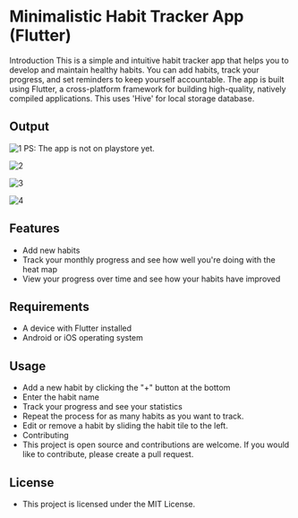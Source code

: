 # Minimalistic Habit Tracker App (Flutter)
Introduction
This is a simple and intuitive habit tracker app that helps you to develop and maintain healthy habits. You can add habits, track your progress, and set reminders to keep yourself accountable. The app is built using Flutter, a cross-platform framework for building high-quality, natively compiled applications. This uses 'Hive' for local storage database.

## Output

![1](https://user-images.githubusercontent.com/64960113/216940580-21088ab9-2d73-401e-a98e-54dd1af4c3bd.png)
PS: The app is not on playstore yet.

![2](https://user-images.githubusercontent.com/64960113/216940719-01091134-c350-4533-bbd0-06bdab717035.png)

![3](https://user-images.githubusercontent.com/64960113/216940772-7b005fe0-c9ae-4fa3-80c1-c502baac1f25.png)

![4](https://user-images.githubusercontent.com/64960113/216940790-1104beb2-6d5a-491b-a732-2319e90d4801.png)

## Features
* Add new habits 
* Track your monthly progress and see how well you're doing with the heat map
* View your progress over time and see how your habits have improved

## Requirements
* A device with Flutter installed
* Android or iOS operating system

## Usage
* Add a new habit by clicking the "+" button at the bottom
* Enter the habit name 
* Track your progress and see your statistics
* Repeat the process for as many habits as you want to track.
* Edit or remove a habit by sliding the habit tile to the left.
* Contributing
* This project is open source and contributions are welcome. If you would like to contribute, please create a pull request.

## License
* This project is licensed under the MIT License.




